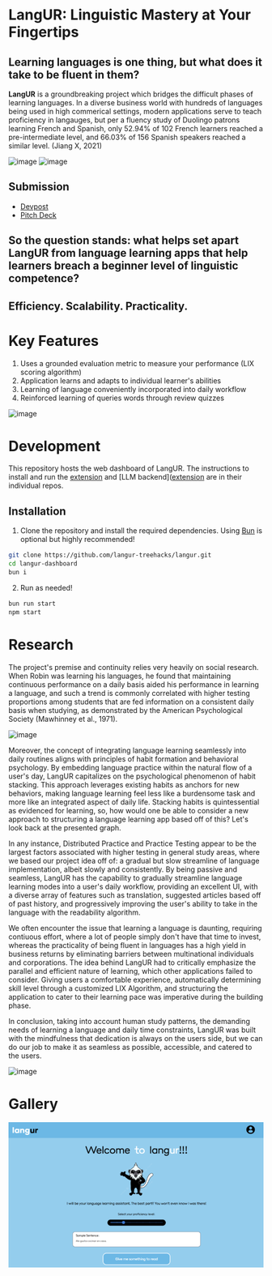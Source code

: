 # LangUR: Linguistic Mastery at Your Fingertips

## Learning languages is one thing, but what does it take to be fluent in them?

**LangUR** is a groundbreaking project which bridges the difficult phases of learning languages. In a diverse business world with hundreds of languages being used in high commerical settings, modern applications serve to teach proficiency in langauges, but per a fluency study of Duolingo patrons learning French and Spanish, only 52.94% of 102 French learners reached a pre-intermediate level, and 66.03% of 156 Spanish speakers reached a similar level. (Jiang X, 2021)

![image](https://cdn.discordapp.com/attachments/906212540021895178/1208541042333454357/image.png?ex=65e3a88e&is=65d1338e&hm=d4eda74145d711657f12a1d2503ff8dad36b73efaa44294fdc51be3e499d2b48&)
![image](https://cdn.discordapp.com/attachments/906212540021895178/1208541095605309461/image.png?ex=65e3a89a&is=65d1339a&hm=6b2d5407681f1a568841cdec7fc972ea2c33df6d24568de47a04009c68a29d2d&)

## Submission

- [Devpost](https://devpost.com/software/polyaiglot)
- [Pitch Deck](https://www.canva.com/design/DAF9HinNkw0/Yuv1ZjFAmGS2q4FJtvNacA/edit?utm_content=DAF9HinNkw0&utm_campaign=designshare&utm_medium=link2&utm_source=sharebutton)

## So the question stands: what helps set apart LangUR from language learning apps that help learners breach a beginner level of linguistic competence?

## **Efficiency. Scalability. Practicality.**

# Key Features

1. Uses a grounded evaluation metric to measure your performance (LIX scoring algorithm)
2. Application learns and adapts to individual learner's abilities
3. Learning of language conveniently incorporated into daily workflow
4. Reinforced learning of queries words through review quizzes

![image](https://cdn.discordapp.com/attachments/906212540021895178/1208799395672494151/image.png?ex=65e4992a&is=65d2242a&hm=25af027e439ae07aaa69a885152cb600da6d5374ead0717b527f4e1545abeea8&)

# Development

This repository hosts the web dashboard of LangUR. The instructions to install and run the [extension](https://github.com/langur-treehacks/langur-ext) and [LLM backend]([extension](https://github.com/langur-treehacks/llm) are in their individual repos.

## Installation

1. Clone the repository and install the required dependencies. Using [Bun](https://bun.sh) is optional but highly recommended!

```sh
git clone https://github.com/langur-treehacks/langur.git
cd langur-dashboard
bun i
```

2. Run as needed!

```sh
bun run start
npm start
```

# Research

The project's premise and continuity relies very heavily on social research. When Robin was learning his languages, he found that maintaining continuous performance on a daily basis aided his performance in learning a language, and such a trend is commonly correlated with higher testing proportions among students that are fed information on a consistent daily basis when studying, as demonstrated by the American Psychological Society (Mawhinney et al., 1971).

![image](https://cdn.discordapp.com/attachments/1201235197425889452/1208784092938633266/image.png?ex=65e48ae9&is=65d215e9&hm=996c2f55e975ec4db33be0032d5253f5c894641b4295a0c5b1968ec056bf7f1e&)

Moreover, the concept of integrating language learning seamlessly into daily routines aligns with principles of habit formation and behavioral psychology. By embedding language practice within the natural flow of a user's day, LangUR capitalizes on the psychological phenomenon of habit stacking. This approach leverages existing habits as anchors for new behaviors, making language learning feel less like a burdensome task and more like an integrated aspect of daily life. Stacking habits is quintessential as evidenced for learning, so, how would one be able to consider a new approach to structuring a language learning app based off of this? Let's look back at the presented graph.

In any instance, Distributed Practice and Practice Testing appear to be the largest factors associated with higher testing in general study areas, where we based our project idea off of: a gradual but slow streamline of language implementation, albeit slowly and consistently. By being passive and seamless, LangUR has the capability to gradually streamline language learning modes into a user's daily workflow, providing an excellent UI, with a diverse array of features such as translation, suggested articles based off of past history, and progressively improving the user's ability to take in the language with the readability algorithm.

We often encounter the issue that learning a language is daunting, requiring contiuous effort, where a lot of people simply don't have that time to invest, whereas the practicality of being fluent in languages has a high yield in business returns by eliminating barriers between multinational individuals and corporations. The idea behind LangUR had to critically emphasize the parallel and efficient nature of learning, which other applications failed to consider. Giving users a comfortable experience, automatically determining skill level through a customized LIX Algorithm, and structuring the application to cater to their learning pace was imperative during the building phase.

In conclusion, taking into account human study patterns, the demanding needs of learning a language and daily time constraints, LangUR was built with the mindfulness that dedication is always on the users side, but we can do our job to make it as seamless as possible, accessible, and catered to the users.

![image](https://cdn.discordapp.com/attachments/1201235197425889452/1208780793627934730/image-removebg-preview_4.png?ex=65e487d7&is=65d212d7&hm=33a3b485b70cbf4914dbd1a59de08a405f45b7bd62f43c66538448fbe1d00e1c&)

# Gallery

![Dashboard](./dashboard-landing.png)
